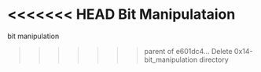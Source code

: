 <<<<<<< HEAD
Bit Manipulataion
=======
bit manipulation
>>>>>>> parent of e601dc4... Delete 0x14-bit_manipulation directory
